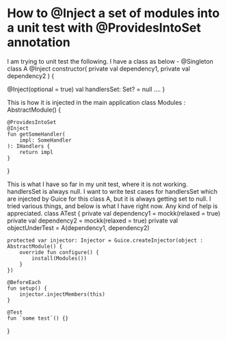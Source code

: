
# How to @Inject a set of modules into a unit test with @ProvidesIntoSet annotation

I am trying to unit test the following. I have a class as below -
@Singleton
class A @Inject constructor(
  private val dependency1,
  private val dependency2
) {

  @Inject(optional = true)
  val handlersSet: Set<IHandlers>? = null
  ....
}

This is how it is injected in the main application
class Modules : AbstractModule() {

    @ProvidesIntoSet
    @Inject
    fun getSomeHandler(
        impl: SomeHandler
    ): IHandlers {
        return impl
    }
}

This is what I have so far in my unit test, where it is not working. handlersSet is always null. I want to write test cases for handlersSet which are injected by Guice for this class A, but it is always getting set to null. I tried various things, and below is what I have right now. Any kind of help is appreciated.
class ATest {
    private val dependency1 = mockk<Dependency1>(relaxed = true)
    private val dependency2 = mockk<Dependency2>(relaxed = true)
    private val objectUnderTest = A(dependency1, dependency2)

    protected var injector: Injector = Guice.createInjector(object : AbstractModule() {
        override fun configure() {
            install(Modules())
        }
    })

    @BeforeEach
    fun setup() {
        injector.injectMembers(this)
    }

    @Test
    fun `some test`() {}
}


        